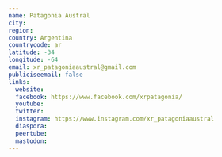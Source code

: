 ```yaml
---
name: Patagonia Austral
city:
region:
country: Argentina
countrycode: ar
latitude: -34
longitude: -64
email: xr_patagoniaaustral@gmail.com
publiciseemail: false
links:
  website:
  facebook: https://www.facebook.com/xrpatagonia/
  youtube:
  twitter:
  instagram: https://www.instagram.com/xr_patagoniaaustral
  diaspora:
  peertube:
  mastodon:
---
```

